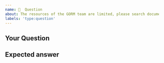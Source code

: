 ```yaml
---
name: 💬  Question
about: The resources of the GORM team are limited, please search documents/google/issues/test cases before ask 🙏
labels: 'type:question'
---
```


## Your Question

<!-- Ask your question, please select `Report a bug` for bugs -->

## Expected answer

<!-- What you want -->
